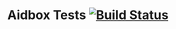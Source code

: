 # Aidbox Tests [![Build Status](https://travis-ci.org/Aidbox/aidbox-tests.svg?branch=master)](https://travis-ci.org/Aidbox/aidbox-tests)
